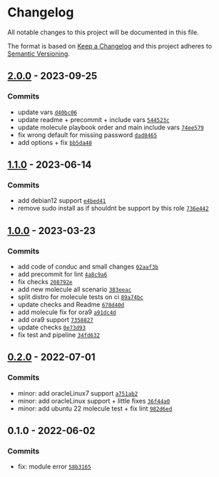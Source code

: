 # Changelog

All notable changes to this project will be documented in this file.

The format is based on [Keep a Changelog](https://keepachangelog.com/en/1.0.0/)
and this project adheres to [Semantic Versioning](https://semver.org/spec/v2.0.0.html).

## [2.0.0](https://github.com/lotusnoir/ansible-system_local_users/compare/1.1.0...2.0.0) - 2023-09-25

### Commits

- update vars [`d40bc06`](https://github.com/lotusnoir/ansible-system_local_users/commit/d40bc06959d976fea30c77e68284a1deafe1b164)
- update readme + precommit + include vars [`544523c`](https://github.com/lotusnoir/ansible-system_local_users/commit/544523caad224b101f8533f05fb0ee10342bdb77)
- update molecule playbook order and main include vars [`74ee579`](https://github.com/lotusnoir/ansible-system_local_users/commit/74ee57935a196685731c4b733053fc515fab6acb)
- fix wrong default for missing password [`dad8465`](https://github.com/lotusnoir/ansible-system_local_users/commit/dad8465caf862d13f50388207830ccf4bd89b6a8)
- add options + fix [`bb5da48`](https://github.com/lotusnoir/ansible-system_local_users/commit/bb5da48204beaf1a3e411875537701b90d4a5f88)

## [1.1.0](https://github.com/lotusnoir/ansible-system_local_users/compare/1.0.0...1.1.0) - 2023-06-14

### Commits

- add debian12 support [`e4bed41`](https://github.com/lotusnoir/ansible-system_local_users/commit/e4bed41c4d57fb69f041a3771b8dc063f8106a29)
- remove sudo install as if shouldnt be support by this role [`736e442`](https://github.com/lotusnoir/ansible-system_local_users/commit/736e442f47d688aa10d8df63191062ada518982f)

## [1.0.0](https://github.com/lotusnoir/ansible-system_local_users/compare/0.2.0...1.0.0) - 2023-03-23

### Commits

- add code of conduc and small changes [`02aaf3b`](https://github.com/lotusnoir/ansible-system_local_users/commit/02aaf3b72c60f0ac8cf0a70c6c98f1bdcb788234)
- add precommit for lint [`4a8c9a6`](https://github.com/lotusnoir/ansible-system_local_users/commit/4a8c9a6859ec40e8d5e076c25247281a28be0839)
- fix checks [`208792e`](https://github.com/lotusnoir/ansible-system_local_users/commit/208792ebb9fc1a878f5c6634ae538f6f5d294a4a)
- add new molecule all scenario [`383eeac`](https://github.com/lotusnoir/ansible-system_local_users/commit/383eeac2c02f7f5f09b8e64f86de3d8f92878d11)
- split distro for molecule tests on ci [`89a74bc`](https://github.com/lotusnoir/ansible-system_local_users/commit/89a74bcb6779a3f8477d7681911d8ea4a1c758ed)
- update checks and Readme [`678d40d`](https://github.com/lotusnoir/ansible-system_local_users/commit/678d40d990197a78023c3cd941875fbd2a702331)
- add molecule fix for ora9 [`a91dc4d`](https://github.com/lotusnoir/ansible-system_local_users/commit/a91dc4dbb55bcc2ed215503c12d199b1e62a8d44)
- add ora9 support [`7358827`](https://github.com/lotusnoir/ansible-system_local_users/commit/7358827b7eda16a3be949e4fa30e7e25422512fb)
- update checks [`0e73d93`](https://github.com/lotusnoir/ansible-system_local_users/commit/0e73d931d3b6ce698be3505784b94d917bc2ade8)
- fix test and pipeline [`34fd632`](https://github.com/lotusnoir/ansible-system_local_users/commit/34fd632512bf1df2d6d31582f44166e8cbf335be)

## [0.2.0](https://github.com/lotusnoir/ansible-system_local_users/compare/0.1.0...0.2.0) - 2022-07-01

### Commits

- minor: add oracleLinux7 support [`a751ab2`](https://github.com/lotusnoir/ansible-system_local_users/commit/a751ab254c205c73feb13f444e80b484649aa73f)
- minor: add oracleLinux support + little fixes [`36f44a0`](https://github.com/lotusnoir/ansible-system_local_users/commit/36f44a025121ddf54209ab143aa85870161c1f45)
- minor: add ubuntu 22 molecule test + fix lint [`982d6ed`](https://github.com/lotusnoir/ansible-system_local_users/commit/982d6ed910fcf045afaa479a9b25fc6d8449e51b)

## 0.1.0 - 2022-06-02

### Commits

- fix: module error [`58b3165`](https://github.com/lotusnoir/ansible-system_local_users/commit/58b3165dc2a063fc3545cf61a5643f3630253774)
